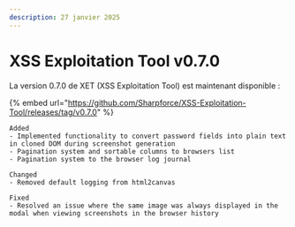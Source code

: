 ```yaml
---
description: 27 janvier 2025
---
```


# XSS Exploitation Tool v0.7.0

La version 0.7.0 de XET (XSS Exploitation Tool) est maintenant disponible : &#x20;

{% embed url="https://github.com/Sharpforce/XSS-Exploitation-Tool/releases/tag/v0.7.0" %}

```
Added
- Implemented functionality to convert password fields into plain text in cloned DOM during screenshot generation
- Pagination system and sortable columns to browsers list
- Pagination system to the browser log journal

Changed
- Removed default logging from html2canvas

Fixed
- Resolved an issue where the same image was always displayed in the modal when viewing screenshots in the browser history
```
